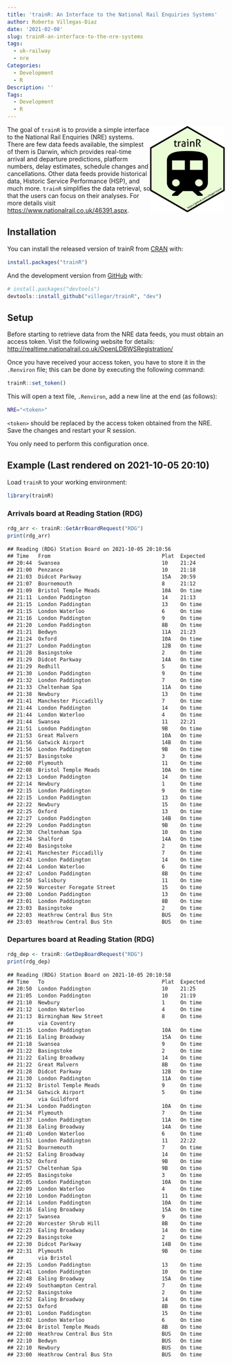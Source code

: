 ```yaml
---
title: 'trainR: An Interface to the National Rail Enquiries Systems'
author: Roberto Villegas-Diaz
date: '2021-02-08'
slug: trainR-an-interface-to-the-nre-systems
tags:
  - uk-railway
  - nre
Categories:
  - Development
  - R
Description: ''
Tags:
  - Development
  - R
---
```


<img src="https://raw.githubusercontent.com/villegar/trainR/main/inst/images/logo.png" alt="logo" align="right" height=200px/>

The goal of `trainR` is to provide a simple interface to the 
National Rail Enquiries (NRE) systems. There are few data feeds 
available, the simplest of them is Darwin, which provides real-time 
arrival and departure predictions, platform numbers, delay estimates, 
schedule changes and cancellations. Other data feeds provide historical 
data, Historic Service Performance (HSP), and much more. `trainR` 
simplifies the data retrieval, so that the users can focus on their 
analyses. For more details visit 
https://www.nationalrail.co.uk/46391.aspx.

## Installation

You can install the released version of trainR from [CRAN](https://CRAN.R-project.org) with:

``` r
install.packages("trainR")
```

And the development version from [GitHub](https://github.com/) with:

``` r
# install.packages("devtools")
devtools::install_github("villegar/trainR", "dev")
```

## Setup
Before starting to retrieve data from the NRE data feeds, you must obtain an access token. 
Visit the following website for details: http://realtime.nationalrail.co.uk/OpenLDBWSRegistration/

Once you have received your access token, you have to store it in the `.Renviron` file; this can be 
done by executing the following command:


```r
trainR::set_token()
```

This will open a text file, `.Renviron`, add a new line at the end (as follows):

```bash
NRE="<token>"
```

`<token>` should be replaced by the access token obtained from the NRE. Save the changes and restart 
your R session.

You only need to perform this configuration once.

## Example (Last rendered on 2021-10-05 20:10)

Load `trainR` to your working environment:

```r
library(trainR)
```

### Arrivals board at Reading Station (RDG)


```r
rdg_arr <- trainR::GetArrBoardRequest("RDG")
print(rdg_arr)
```

```
## Reading (RDG) Station Board on 2021-10-05 20:10:56
## Time   From                                    Plat  Expected
## 20:44  Swansea                                 10    21:24
## 21:00  Penzance                                10    21:18
## 21:03  Didcot Parkway                          15A   20:59
## 21:07  Bournemouth                             8     21:12
## 21:09  Bristol Temple Meads                    10A   On time
## 21:11  London Paddington                       14    21:13
## 21:15  London Paddington                       13    On time
## 21:15  London Waterloo                         6     On time
## 21:16  London Paddington                       9     On time
## 21:20  London Paddington                       8B    On time
## 21:21  Bedwyn                                  11A   21:23
## 21:24  Oxford                                  10A   On time
## 21:27  London Paddington                       12B   On time
## 21:28  Basingstoke                             2     On time
## 21:29  Didcot Parkway                          14A   On time
## 21:29  Redhill                                 5     On time
## 21:30  London Paddington                       9     On time
## 21:32  London Paddington                       7     On time
## 21:33  Cheltenham Spa                          11A   On time
## 21:38  Newbury                                 13    On time
## 21:41  Manchester Piccadilly                   7     On time
## 21:44  London Paddington                       14    On time
## 21:44  London Waterloo                         4     On time
## 21:44  Swansea                                 11    22:21
## 21:51  London Paddington                       9B    On time
## 21:53  Great Malvern                           10A   On time
## 21:56  Gatwick Airport                         14B   On time
## 21:56  London Paddington                       9B    On time
## 21:57  Basingstoke                             3     On time
## 22:00  Plymouth                                11    On time
## 22:08  Bristol Temple Meads                    10A   On time
## 22:13  London Paddington                       14    On time
## 22:14  Newbury                                 1     On time
## 22:15  London Paddington                       9     On time
## 22:15  London Paddington                       13    On time
## 22:22  Newbury                                 15    On time
## 22:25  Oxford                                  13    On time
## 22:27  London Paddington                       14B   On time
## 22:29  London Paddington                       9B    On time
## 22:30  Cheltenham Spa                          10    On time
## 22:34  Shalford                                14A   On time
## 22:40  Basingstoke                             2     On time
## 22:41  Manchester Piccadilly                   7     On time
## 22:43  London Paddington                       14    On time
## 22:44  London Waterloo                         6     On time
## 22:47  London Paddington                       8B    On time
## 22:50  Salisbury                               11    On time
## 22:59  Worcester Foregate Street               15    On time
## 23:00  London Paddington                       13    On time
## 23:01  London Paddington                       8B    On time
## 23:03  Basingstoke                             2     On time
## 22:03  Heathrow Central Bus Stn                BUS   On time
## 23:03  Heathrow Central Bus Stn                BUS   On time
```

### Departures board at Reading Station (RDG)


```r
rdg_dep <- trainR::GetDepBoardRequest("RDG")
print(rdg_dep)
```

```
## Reading (RDG) Station Board on 2021-10-05 20:10:58
## Time   To                                      Plat  Expected
## 20:50  London Paddington                       10    21:25
## 21:05  London Paddington                       10    21:19
## 21:10  Newbury                                 1     On time
## 21:12  London Waterloo                         4     On time
## 21:13  Birmingham New Street                   8     On time
##        via Coventry                            
## 21:15  London Paddington                       10A   On time
## 21:16  Ealing Broadway                         15A   On time
## 21:18  Swansea                                 9     On time
## 21:22  Basingstoke                             2     On time
## 21:22  Ealing Broadway                         14    On time
## 21:22  Great Malvern                           8B    On time
## 21:28  Didcot Parkway                          12B   On time
## 21:30  London Paddington                       11A   On time
## 21:32  Bristol Temple Meads                    9     On time
## 21:34  Gatwick Airport                         5     On time
##        via Guildford                           
## 21:34  London Paddington                       10A   On time
## 21:34  Plymouth                                7     On time
## 21:37  London Paddington                       11A   On time
## 21:38  Ealing Broadway                         14A   On time
## 21:40  London Waterloo                         6     On time
## 21:51  London Paddington                       11    22:22
## 21:52  Bournemouth                             7     On time
## 21:52  Ealing Broadway                         14    On time
## 21:52  Oxford                                  9B    On time
## 21:57  Cheltenham Spa                          9B    On time
## 22:05  Basingstoke                             3     On time
## 22:05  London Paddington                       10A   On time
## 22:09  London Waterloo                         4     On time
## 22:10  London Paddington                       11    On time
## 22:14  London Paddington                       10A   On time
## 22:16  Ealing Broadway                         15A   On time
## 22:17  Swansea                                 9     On time
## 22:20  Worcester Shrub Hill                    8B    On time
## 22:23  Ealing Broadway                         14    On time
## 22:29  Basingstoke                             2     On time
## 22:30  Didcot Parkway                          14B   On time
## 22:31  Plymouth                                9B    On time
##        via Bristol                             
## 22:35  London Paddington                       13    On time
## 22:41  London Paddington                       10    On time
## 22:48  Ealing Broadway                         15A   On time
## 22:49  Southampton Central                     7     On time
## 22:52  Basingstoke                             2     On time
## 22:52  Ealing Broadway                         14    On time
## 22:53  Oxford                                  8B    On time
## 23:01  London Paddington                       15    On time
## 23:02  London Waterloo                         6     On time
## 23:04  Bristol Temple Meads                    8B    On time
## 22:00  Heathrow Central Bus Stn                BUS   On time
## 22:10  Bedwyn                                  BUS   On time
## 22:10  Newbury                                 BUS   On time
## 23:00  Heathrow Central Bus Stn                BUS   On time
```
